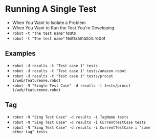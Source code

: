 # Running A Single Test
- When You Want to lsolate a Problem
- When You Want to Run the Test You're Developing
- `robot -t "The test name"` tests
- `robot -t "The test name"` tests/amazon.robot

## Examples
- `robot -d results -t "Test case 1" tests`
- `robot -d results -t "Test case 1" tests/amazon.robot`
- `robot -d results -t "Test case 1" tests/procut 1/web/featureone.robot`
- `robot -N "Single Test Case" -d results -t tests/procut 1/web/featureone.robot`

## Tag
- `robot -N "Sing Test Case" -d results -i TagName tests`
- `robot -N "Sing Test Case" -d results -i CurrentTestCase tests`
- `robot -N "Sing Test Case" -d results -i CurrentTestCase i "some other tag" tests`